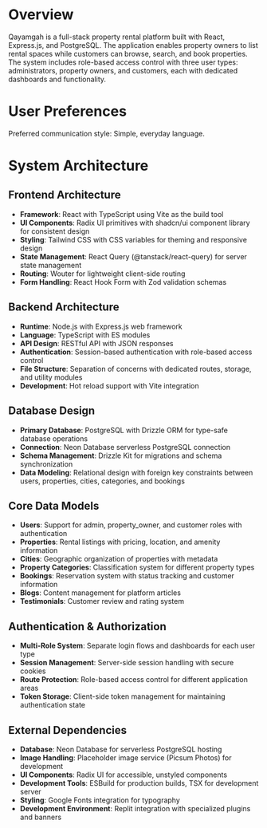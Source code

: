 # Overview

Qayamgah is a full-stack property rental platform built with React, Express.js, and PostgreSQL. The application enables property owners to list rental spaces while customers can browse, search, and book properties. The system includes role-based access control with three user types: administrators, property owners, and customers, each with dedicated dashboards and functionality.

# User Preferences

Preferred communication style: Simple, everyday language.

# System Architecture

## Frontend Architecture
- **Framework**: React with TypeScript using Vite as the build tool
- **UI Components**: Radix UI primitives with shadcn/ui component library for consistent design
- **Styling**: Tailwind CSS with CSS variables for theming and responsive design
- **State Management**: React Query (@tanstack/react-query) for server state management
- **Routing**: Wouter for lightweight client-side routing
- **Form Handling**: React Hook Form with Zod validation schemas

## Backend Architecture
- **Runtime**: Node.js with Express.js web framework
- **Language**: TypeScript with ES modules
- **API Design**: RESTful API with JSON responses
- **Authentication**: Session-based authentication with role-based access control
- **File Structure**: Separation of concerns with dedicated routes, storage, and utility modules
- **Development**: Hot reload support with Vite integration

## Database Design
- **Primary Database**: PostgreSQL with Drizzle ORM for type-safe database operations
- **Connection**: Neon Database serverless PostgreSQL connection
- **Schema Management**: Drizzle Kit for migrations and schema synchronization
- **Data Modeling**: Relational design with foreign key constraints between users, properties, cities, categories, and bookings

## Core Data Models
- **Users**: Support for admin, property_owner, and customer roles with authentication
- **Properties**: Rental listings with pricing, location, and amenity information
- **Cities**: Geographic organization of properties with metadata
- **Property Categories**: Classification system for different property types
- **Bookings**: Reservation system with status tracking and customer information
- **Blogs**: Content management for platform articles
- **Testimonials**: Customer review and rating system

## Authentication & Authorization
- **Multi-Role System**: Separate login flows and dashboards for each user type
- **Session Management**: Server-side session handling with secure cookies
- **Route Protection**: Role-based access control for different application areas
- **Token Storage**: Client-side token management for maintaining authentication state

## External Dependencies

- **Database**: Neon Database for serverless PostgreSQL hosting
- **Image Handling**: Placeholder image service (Picsum Photos) for development
- **UI Components**: Radix UI for accessible, unstyled components
- **Development Tools**: ESBuild for production builds, TSX for development server
- **Styling**: Google Fonts integration for typography
- **Development Environment**: Replit integration with specialized plugins and banners